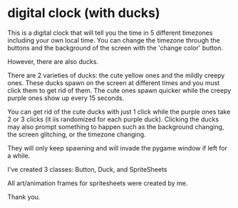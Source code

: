 # digital clock (with ducks)

This is a digital clock that will tell you the time in 5 different timezones including your own local time. You can change the timezone through the buttons and the background of the screen with the 'change color' button. 


However, there are also ducks. 

There are 2 varieties of ducks: the cute yellow ones and the mildly creepy ones. These ducks spawn on the screen at different times and you must click them to get rid of them. The cute ones spawn quicker while the creepy purple ones show up every 15 seconds. 

You can get rid of the cute ducks with just 1 click while the purple ones take 2 or 3 clicks (it iis randomized for each purple duck). Clicking the ducks may also prompt something to happen such as the background changing, the screen glitching, or the timezone changing. 

They will only keep spawning and will invade the pygame window if left for a while.


I've created 3 classes: Button, Duck, and SpriteSheets 

All art/animation frames for spritesheets were created by me. 

Thank you. 
